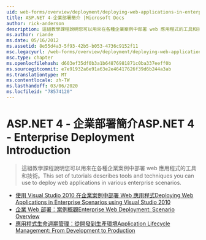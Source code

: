 ```yaml
---
uid: web-forms/overview/deployment/deploying-web-applications-in-enterprise-scenarios/index
title: ASP.NET 4-企業部署簡介 |Microsoft Docs
author: rick-anderson
description: 這組教學課程說明您可以用來在各種企業案例中部署 web 應用程式的工具和技術。
ms.author: riande
ms.date: 05/16/2012
ms.assetid: 8e55d4a3-5f93-42b5-b053-4736c9152f11
msc.legacyurl: /web-forms/overview/deployment/deploying-web-applications-in-enterprise-scenarios
msc.type: chapter
ms.openlocfilehash: d603ef35df0b3a1b64876981871c0ba337eeff0b
ms.sourcegitcommit: e7e91932a6e91a63e2e46417626f39d6b244a3ab
ms.translationtype: MT
ms.contentlocale: zh-TW
ms.lasthandoff: 03/06/2020
ms.locfileid: "78574120"
---
```

# <a name="aspnet-4---enterprise-deployment-introduction"></a><span data-ttu-id="060dc-103">ASP.NET 4 - 企業部署簡介</span><span class="sxs-lookup"><span data-stu-id="060dc-103">ASP.NET 4 - Enterprise Deployment Introduction</span></span>

> <span data-ttu-id="060dc-104">這組教學課程說明您可以用來在各種企業案例中部署 web 應用程式的工具和技術。</span><span class="sxs-lookup"><span data-stu-id="060dc-104">This set of tutorials describes tools and techniques you can use to deploy web applications in various enterprise scenarios.</span></span>

- [<span data-ttu-id="060dc-105">使用 Visual Studio 2010 在企業案例中部署 Web 應用程式</span><span class="sxs-lookup"><span data-stu-id="060dc-105">Deploying Web Applications in Enterprise Scenarios using Visual Studio 2010</span></span>](deploying-web-applications-in-enterprise-scenarios.md)
- [<span data-ttu-id="060dc-106">企業 Web 部署：案例概觀</span><span class="sxs-lookup"><span data-stu-id="060dc-106">Enterprise Web Deployment: Scenario Overview</span></span>](enterprise-web-deployment-scenario-overview.md)
- [<span data-ttu-id="060dc-107">應用程式生命週期管理：從開發到生產環境</span><span class="sxs-lookup"><span data-stu-id="060dc-107">Application Lifecycle Management: From Development to Production</span></span>](application-lifecycle-management-from-development-to-production.md)
